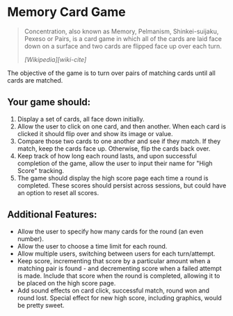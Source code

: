 # Memory Card Game

> Concentration, also known as Memory, Pelmanism, Shinkei-suijaku, Pexeso or Pairs, is a card game in which all of the cards are laid face down on a surface and two cards are flipped face up over each turn.
> <footer><cite>[Wikipedia][wiki-cite]</cite></footer>

The objective of the game is to turn over pairs of matching cards until all cards are matched.

## Your game should:

1. Display a set of cards, all face down initially.
1. Allow the user to click on one card, and then another. When each card is clicked it should flip over and show its image or value.
1. Compare those two cards to one another and see if they match. If they match, keep the cards face up. Otherwise, flip the cards back over.
1. Keep track of how long each round lasts, and upon successful completion of the game, allow the user to input their name for "High Score" tracking.
1. The game should display the high score page each time a round is completed. These scores should persist across sessions, but could have an option to reset all scores.

## Additional Features:

* Allow the user to specify how many cards for the round (an even number).
* Allow the user to choose a time limit for each round.
* Allow multiple users, switching between users for each turn/attempt.
* Keep score, incrementing that score by a particular amount when a matching pair is found - and decrementing score when a failed attempt is made. Include that score when the round is completed, allowing it to be placed on the high score page.
* Add sound effects on card click, successful match, round won and round lost. Special effect for new high score, including graphics, would be pretty sweet.

[wiki-cite]: http://en.wikipedia.org/wiki/Concentration_(game)
